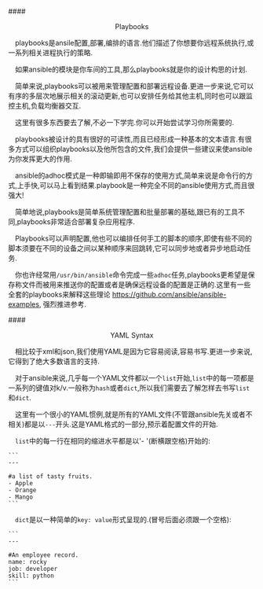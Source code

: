 ####<p align=center>Playbooks</p>

&emsp;playbooks是ansile配置,部署,编排的语言.他们描述了你想要你远程系统执行,或一系列相关进程执行的策略.

&emsp;如果ansible的模块是你车间的工具,那么playbooks就是你的设计构思的计划.

&emsp;简单来说,playbooks可以被用来管理配置和部署远程设备.更进一步来说,它可以有序的多层次地展示相关的滚动更新,也可以安排任务给其他主机,同时也可以跟监控主机,负载均衡器交互.

&emsp;这里有很多东西要去了解,不必一下学完.你可以开始尝试学习你所需要的.

&emsp;playbooks被设计的具有很好的可读性,而且已经形成一种基本的文本语言.有很多方式可以组织playbooks以及他所包含的文件,我们会提供一些建议来使ansible为你发挥更大的作用.

&emsp;ansible的adhoc模式是一种即输即用不保存的使用方式,简单来说是命令行的方式,上手快,可以马上看到结果.playbook是一种完全不同的ansible使用方式,而且很强大!

&emsp;简单地说,playbooks是简单系统管理配置和批量部署的基础,跟已有的工具不同,playbooks非常适合部署复杂应用程序.

&emsp;Playbooks可以声明配置,他也可以编排任何手工的脚本的顺序,即使有些不同的脚本须要在不同的设备之间以某种顺序来回跳转,它可以同步地或者异步地启动任务.

&emsp;你也许经常用`/usr/bin/ansible`命令完成一些`adhoc`任务,playbooks更希望是保存称文件而被用来推送你的配置或者是确保远程设备的配置是正确的.这里有一些全套的playbooks来解释这些理论 https://github.com/ansible/ansible-examples, 强烈推进参考.

####<p align=center>YAML Syntax</p>

&emsp;相比较于xml和json,我们使用YAML是因为它容易阅读,容易书写.更进一步来说,它得到了绝大多数语言的支持.

&emsp;对于ansible来说,几乎每一个YAML文件都以一个`list`开始,`list`中的每一项都是一系列的键值对k/v.一般称为`hash`或者`dict`,所以我们需要去了解怎样去书写`list`和`dict`.

&emsp;这里有一个很小的YAML惯例,就是所有的YAML文件(不管跟ansible先关或者不相关)都是以`---`开头.这是YAML格式的一部分,预示着配置文件的开始.

&emsp;`list`中的每一行在相同的缩进水平都是以'- '(断横跟空格)开始的:
	
	```
	---

	#a list of tasty fruits.
	- Apple
	- Orange
	- Mango
	```

&emsp;`dict`是以一种简单的`key: value`形式呈现的.(冒号后面必须跟一个空格):

	```
	---
	
	#An employee record.
	name: rocky
	job: developer
	skill: python
	```

